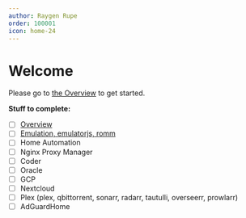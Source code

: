 ```yaml
---
author: Raygen Rupe
order: 100001
icon: home-24
---
```

# Welcome

Please go to [the Overview](/overview) to get started.

**Stuff to complete:**
   - [ ] [Overview](/overview)
   - [ ] [Emulation, emulatorjs, romm](/emulation)
   - [ ] Home Automation
   - [ ] Nginx Proxy Manager
   - [ ] Coder
   - [ ] Oracle
   - [ ] GCP
   - [ ] Nextcloud
   - [ ] Plex (plex, qbittorrent, sonarr, radarr, tautulli, overseerr, prowlarr)
   - [ ] AdGuardHome